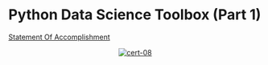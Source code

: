 # Python Data Science Toolbox (Part 1)

[Statement Of Accomplishment](https://www.datacamp.com/statement-of-accomplishment/course/dc98870a13e7e5d2541d81b1c5bf3ff5ac173e1e)

 <p align='center'>
  <a href="#">
    <img src='https://github.com/mohd-faizy/CAREER-TRACK-Data-Scientist-with-Python/blob/main/_Certificates/%5BCert%5D_08_Python%20Data%20Science%20Toolbox%20(Part%202).jpg?raw=true' alt="cert-08">
  </a>
</p>
